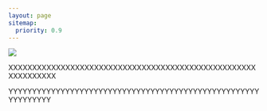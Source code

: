 ```yaml
---
layout: page
sitemap:
  priority: 0.9
---
```


<img src="{{ '/assets/img/pudhina.jpg' | prepend: site.baseurl }}" id="about-img">

<div id="describe-text">
	<p>XXXXXXXXXXXXXXXXXXXXXXXXXXXXXXXXXXXXXXXXXXXXXXXXXXXXXXXXXXXXXX</p>
	<p>YYYYYYYYYYYYYYYYYYYYYYYYYYYYYYYYYYYYYYYYYYYYYYYYYYYYYYYYYYYYYY</p>
</div>
